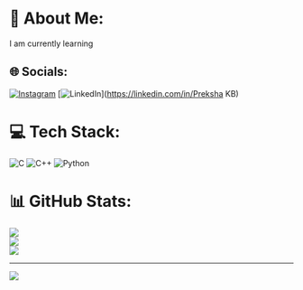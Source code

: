 # 💫 About Me:
I am currently learning


## 🌐 Socials:
[![Instagram](https://img.shields.io/badge/Instagram-%23E4405F.svg?logo=Instagram&logoColor=white)](https://instagram.com/preksha_k_b) [![LinkedIn](https://img.shields.io/badge/LinkedIn-%230077B5.svg?logo=linkedin&logoColor=white)](https://linkedin.com/in/Preksha KB) 

# 💻 Tech Stack:
![C](https://img.shields.io/badge/c-%2300599C.svg?style=flat&logo=c&logoColor=white) ![C++](https://img.shields.io/badge/c++-%2300599C.svg?style=flat&logo=c%2B%2B&logoColor=white) ![Python](https://img.shields.io/badge/python-3670A0?style=flat&logo=python&logoColor=ffdd54)
# 📊 GitHub Stats:
![](https://github-readme-stats.vercel.app/api?username=prekshakb&theme=default_repocard&hide_border=false&include_all_commits=true&count_private=true)<br/>
![](https://github-readme-streak-stats.herokuapp.com/?user=prekshakb&theme=default_repocard&hide_border=false)<br/>
![](https://github-readme-stats.vercel.app/api/top-langs/?username=prekshakb&theme=default_repocard&hide_border=false&include_all_commits=true&count_private=true&layout=compact)

---
[![](https://visitcount.itsvg.in/api?id=prekshakb&icon=0&color=1)](https://visitcount.itsvg.in)

<!-- Proudly created with GPRM ( https://gprm.itsvg.in ) -->
